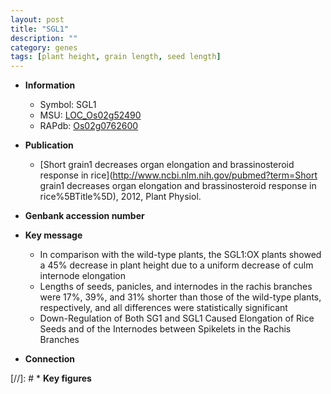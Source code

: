 ```yaml
---
layout: post
title: "SGL1"
description: ""
category: genes
tags: [plant height, grain length, seed length]
---
```


* **Information**  
    + Symbol: SGL1  
    + MSU: [LOC_Os02g52490](http://rice.uga.edu/cgi-bin/ORF_infopage.cgi?orf=LOC_Os02g52490)  
    + RAPdb: [Os02g0762600](http://rapdb.dna.affrc.go.jp/viewer/gbrowse_details/irgsp1?name=Os02g0762600)  

* **Publication**  
    + [Short grain1 decreases organ elongation and brassinosteroid response in rice](http://www.ncbi.nlm.nih.gov/pubmed?term=Short grain1 decreases organ elongation and brassinosteroid response in rice%5BTitle%5D), 2012, Plant Physiol.

* **Genbank accession number**  

* **Key message**  
    + In comparison with the wild-type plants, the SGL1:OX plants showed a 45% decrease in plant height due to a uniform decrease of culm internode elongation
    + Lengths of seeds, panicles, and internodes in the rachis branches were 17%, 39%, and 31% shorter than those of the wild-type plants, respectively, and all differences were statistically significant
    + Down-Regulation of Both SG1 and SGL1 Caused Elongation of Rice Seeds and of the Internodes between Spikelets in the Rachis Branches

* **Connection**  

[//]: # * **Key figures**  


